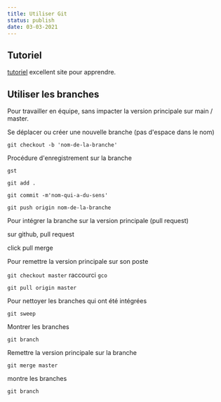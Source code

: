 ```yaml
---
title: Utiliser Git
status: publish
date: 03-03-2021
---
```

## Tutoriel

[tutoriel](https://realpython.com/python-git-github-intro/) excellent site pour apprendre.

## Utiliser les branches

Pour travailler en équipe, sans impacter la version principale sur main / master.

Se déplacer ou créer une nouvelle branche (pas d'espace dans le nom)

`git checkout -b 'nom-de-la-branche'`

Procédure d'enregistrement sur la branche

`gst`

`git add .`

`git commit -m'nom-qui-a-du-sens'`

`git push origin nom-de-la-branche`

Pour intégrer la branche sur la version principale (pull request)

sur github, pull request

click pull merge

Pour remettre la version principale sur son poste

`git checkout master` raccourci `gco`

`git pull origin master`

Pour nettoyer les branches qui ont été intégrées

`git sweep`

Montrer les branches

`git branch`

Remettre la version principale sur la branche

`git merge master` 


montre les branches

`git branch`
